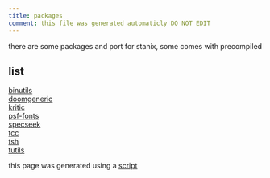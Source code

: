 ```yaml
---
title: packages
comment: this file was generated automaticly DO NOT EDIT
---
```

there are some packages and port for stanix, some comes with precompiled
## list
[binutils](binutils)  
[doomgeneric](doomgeneric)  
[kritic](kritic)  
[psf-fonts](psf-fonts)  
[specseek](specseek)  
[tcc](tcc)  
[tsh](tsh)  
[tutils](tutils)  

this page was generated using a [script](../update-packages.md)
